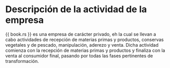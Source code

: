 # Descripción de la actividad de la empresa

{{ book.rs }} es una empresa de carácter privado, eh la cual se llevan
a cabo actividades de recepción de materias primas y productos,
conservas vegetales y de pescado, manipulación, aderezo y venta. Dicha
actividad comienza con la recepción de materias primas y productos y
finaliza con la venta al consumidor final, pasando por todas las fases
pertinentes de transformación.
